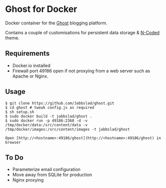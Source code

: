 Ghost for Docker
=====

Docker container for the [Ghost](http://ghost.org/about) blogging platform.

Contains a couple of customisations for persistent data storage & [N-Coded](https://github.com/polygonix/N-Coded) theme.

## Requirements

* Docker.io installed
* Firewall port 49186 open if not proxying from a web server such as Apache or Nginx.

## Usage

    $ git clone https://github.com/Jabbslad/ghost.git
    $ cd ghost # tweak config.js as required
    $ sh setup.sh
    $ sudo docker build -t jabbslad/ghost .
    $ sudo docker run -p 49186:2368 -d -v /tmp/docker/data:/src/content/data -v /tmp/docker/images:/src/content/images -t jabbslad/ghost

    Open [http://<hostname>:49186/ghost](http://<hostname>:49186/ghost) in browser

## To Do

* Parameterize email configuration
* Move away from SQLite for production
* Nginx proxying
